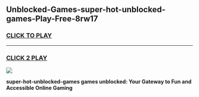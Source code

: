 
## Unblocked-Games-super-hot-unblocked-games-Play-Free-8rw17
<h3>
<a href="https://premium76.site?title=super-hot-unblocked-games&ref=20A">CLICK TO PLAY</a></h3>
<hr>

<h3>
<a href="https://premium76.site?title=super-hot-unblocked-games&ref=20A">CLICK 2 PLAY</a>
  
</h3>

<a href="https://premium76.site?title=super-hot-unblocked-games&ref=20A"><img src="https://clearcache.store/games.png"></a>


**super-hot-unblocked-games games unblocked: Your Gateway to Fun and Accessible Online Gaming**
